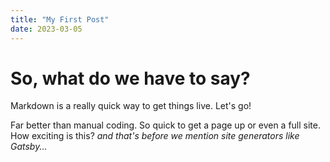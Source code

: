 ```yaml
---
title: "My First Post"
date: 2023-03-05
---
```

# So, what do we have to say?
Markdown is a really quick way to get things live. Let's go!

Far better than manual coding. So quick to get a page up or even a full site. How exciting is this?
_and that's before we mention site generators like Gatsby..._
